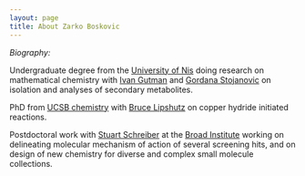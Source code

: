```yaml
---
layout: page
title: About Zarko Boskovic
---
```

*Biography:* 

Undergraduate degree from the [University of Nis](https://www.ni.ac.rs/en/) doing research on mathematical chemistry with [Ivan Gutman](https://www.pmf.kg.ac.rs/gutman/) and [Gordana Stojanovic](http://tesla.pmf.ni.ac.rs/people/hemija/gocas/CVGocaS.htm) on isolation and analyses of secondary metabolites.

PhD from [UCSB chemistry](chem.ucsb.edu) with [Bruce Lipshutz](https://lipshutz.chem.ucsb.edu/) on copper hydride initiated reactions. 

Postdoctoral work with [Stuart Schreiber](https://www.broadinstitute.org/schreiber-lab) at the [Broad Institute](https://www.broadinstitute.org) working on delineating molecular mechanism of action of several screening hits, and on design of new chemistry for diverse and complex small molecule collections. 


